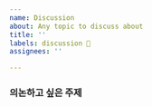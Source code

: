 ```yaml
---
name: Discussion
about: Any topic to discuss about
title: ''
labels: discussion 💭
assignees: ''

---
```


### 의논하고 싶은 주제

